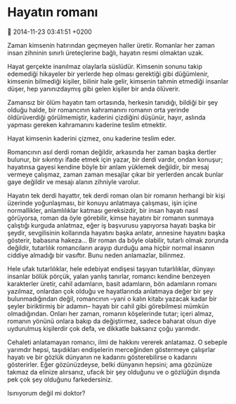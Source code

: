 Hayatın romanı
==============

:date: 2014-11-23 03:41:51 +0200

Zaman kimsenin hatırından geçmeyen haller üretir. Romanlar her zaman
insan zihninin sınırlı üreteçlerine bağlı, hayatın resmi olmaktan uzak.

Hayat gerçekte inanılmaz olaylarla süslüdür. Kimsenin sonunu takip
edemediği hikayeler bir yerlerde hep olması gerektiği gibi düğümlenir,
kimsenin bilmediği kişiler, bilinir hale gelir, kimsenin tahmin etmediği
insanlar düşer, hep yanınızdaymış gibi gelen kişiler bir anda ölüverir.

Zamansız bir ölüm hayatın tam ortasında, herkesin tanıdığı, bildiği bir
şey olduğu halde, bir romancının kahramanını romanın orta yerinde
öldürüverdiği görülmemiştir, kaderini çizdiğini düşünür, hayır, aslında
yapması gereken kahramanını kaderine teslim etmektir.

Hayat kimsenin kaderini çizmez, onu kaderine teslim eder.

Romancının asıl derdi roman değildir, arkasında her zaman başka dertler
bulunur, bir sıkıntıyı ifade etmek için yazar, bir derdi vardır, ondan
konuşur; hayatınsa gayesi kendine böyle bir anlam yüklemek değildir, bir
mesaj vermeye çalışmaz, zaman zaman mesajlar çıkar bir yerlerden ancak
bunlar gaye değildir ve mesajı alanın zihniyle varolur.

Hayatın tek derdi hayattır, tek derdi roman olan bir romanın herhangi
bir kişi üzerinde yoğunlaşması, bir konuyu anlatmaya çalışması, işin
içine normallikler, anlamlılıklar katması gereksizdir, bir insan hayatı
nasıl görüyorsa, roman da öyle görebilir, kimse hayatını bir romanın
sunmaya çalıştığı kurguda anlatmaz, eğer iş başvurusu yapıyorsa hayatı
başka bir şeydir, sevgilisinin kollarında hayatını başka anlatır,
annesine hayatını başka gösterir, babasına hakeza… Bir roman da böyle
olabilir, tutarlı olmak zorunda değildir, tutarlılık romancıların arayıp
durduğu ama hiçbir normal insanın ciddiye almadığı bir vasıftır. Bunu
neden anlamazlar, bilinmez.

Hele ufak tutarlılıklar, hele edebiyat endişesi taşıyan tutarlılıklar,
dünyayı insanlar bölük pörçük, yalan yanlış tanırlar, romancı kendine
benzeyen karakterler üretir, cahil adamların, basit adamların, bön
adamların romanı yazılmaz, onlardan çok olduğu ve hayatlarında anlatmaya
değer bir şey bulunmadığından değil, romancının –yani o kalın kitabı
yazacak kadar bir şeyler biriktirmiş bir adamın– hayatı bir cahil gibi
görebilmesi mümkün olmadığından. Onları her zaman, romanın köşelerinde
tutar; içeri almaz, romanın yönünü onlara bakıp da değiştirmez, sadece
baharat olsun diye uydurulmuş kişilerdir çok defa, ve dikkatle baksanız
çoğu yarımdır.

Cehaleti anlatamayan romancı, ilmi de hakkını vererek anlatamaz. O
sebeple yarımdır hepsi, taşıdıkları endişelerin merceğinden göstermeye
çalışırlar hayatı ve bir gözlük dünyanın ne kadarını gösterebilirse o
kadarını gösterirler. Eğer gözünüzdeyse, belki dünyanın hepsini; ama
gözünüze takmaz da elinize alırsanız, ufacık bir şey olduğunu ve o
gözlüğün dışında pek çok şey olduğunu farkedersiniz.

Isınıyorum değil mi doktor?
